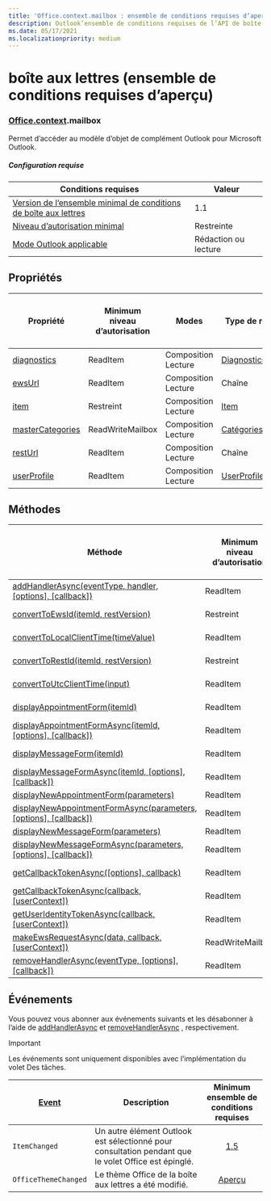 ```yaml
---
title: 'Office.context.mailbox : ensemble de conditions requises d’aperçu'
description: Outlook’ensemble de conditions requises de l’API de boîte aux lettres du modèle objet Mailbox.
ms.date: 05/17/2021
ms.localizationpriority: medium
---
```


# <a name="mailbox-preview-requirement-set"></a>boîte aux lettres (ensemble de conditions requises d’aperçu)

### <a name="officecontextmailbox"></a>[Office](office.md)[.context](office.context.md).mailbox

Permet d’accéder au modèle d’objet de complément Outlook pour Microsoft Outlook.

##### <a name="requirements"></a>Configuration requise

|Conditions requises| Valeur|
|---|---|
|[Version de l’ensemble minimal de conditions de boîte aux lettres](../../requirement-sets/outlook-api-requirement-sets.md)| 1.1|
|[Niveau d’autorisation minimal](../../../outlook/understanding-outlook-add-in-permissions.md)| Restreinte|
|[Mode Outlook applicable](../../../outlook/outlook-add-ins-overview.md#extension-points)| Rédaction ou lecture|

## <a name="properties"></a>Propriétés

| Propriété | Minimum<br>niveau d’autorisation | Modes | Type de retour | Minimum<br>ensemble de conditions requises |
|---|---|---|---|:---:|
| [diagnostics](/javascript/api/outlook/office.mailbox?view=outlook-js-preview&preserve-view=true#outlook-office-mailbox-diagnostics-member) | ReadItem | Composition<br>Lecture | [Diagnostics](/javascript/api/outlook/office.diagnostics?view=outlook-js-preview&preserve-view=true) | [1.1](../requirement-set-1.1/outlook-requirement-set-1.1.md) |
| [ewsUrl](/javascript/api/outlook/office.mailbox?view=outlook-js-preview&preserve-view=true#outlook-office-mailbox-ewsurl-member) | ReadItem | Composition<br>Lecture | Chaîne | [1.1](../requirement-set-1.1/outlook-requirement-set-1.1.md) |
| [item](office.context.mailbox.item.md) | Restreint | Composition<br>Lecture | [Item](/javascript/api/outlook/office.item?view=outlook-js-preview&preserve-view=true) | [1.1](../requirement-set-1.1/outlook-requirement-set-1.1.md) |
| [masterCategories](/javascript/api/outlook/office.mailbox?view=outlook-js-preview&preserve-view=true#outlook-office-mailbox-mastercategories-member) | ReadWriteMailbox | Composition<br>Lecture | [Catégoriesmaître](/javascript/api/outlook/office.mastercategories?view=outlook-js-preview&preserve-view=true) | [1.8](../requirement-set-1.8/outlook-requirement-set-1.8.md) |
| [restUrl](/javascript/api/outlook/office.mailbox?view=outlook-js-preview&preserve-view=true#outlook-office-mailbox-resturl-member) | ReadItem | Composition<br>Lecture | Chaîne | [1.5](../requirement-set-1.5/outlook-requirement-set-1.5.md) |
| [userProfile](/javascript/api/outlook/office.mailbox?view=outlook-js-preview&preserve-view=true#outlook-office-mailbox-userprofile-member) | ReadItem | Composition<br>Lecture | [UserProfile](/javascript/api/outlook/office.userprofile?view=outlook-js-preview&preserve-view=true) | [1.1](../requirement-set-1.1/outlook-requirement-set-1.1.md) |

## <a name="methods"></a>Méthodes

| Méthode | Minimum<br>niveau d’autorisation | Modes | Minimum<br>ensemble de conditions requises |
|---|---|---|:---:|
| [addHandlerAsync(eventType, handler, [options], [callback])](/javascript/api/outlook/office.mailbox?view=outlook-js-preview&preserve-view=true#outlook-office-mailbox-addhandlerasync-member(1)) | ReadItem | Composition<br>Lecture | [1.5](../requirement-set-1.5/outlook-requirement-set-1.5.md) |
| [convertToEwsId(itemId, restVersion)](/javascript/api/outlook/office.mailbox?view=outlook-js-preview&preserve-view=true#outlook-office-mailbox-converttoewsid-member(1)) | Restreint | Composition<br>Lecture | [1.3](../requirement-set-1.3/outlook-requirement-set-1.3.md) |
| [convertToLocalClientTime(timeValue)](/javascript/api/outlook/office.mailbox?view=outlook-js-preview&preserve-view=true#outlook-office-mailbox-converttolocalclienttime-member(1)) | ReadItem | Composition<br>Lecture | [1.1](../requirement-set-1.1/outlook-requirement-set-1.1.md) |
| [convertToRestId(itemId, restVersion)](/javascript/api/outlook/office.mailbox?view=outlook-js-preview&preserve-view=true#outlook-office-mailbox-converttorestid-member(1)) | Restreint | Composition<br>Lire | [1.3](../requirement-set-1.3/outlook-requirement-set-1.3.md) |
| [convertToUtcClientTime(input)](/javascript/api/outlook/office.mailbox?view=outlook-js-preview&preserve-view=true#outlook-office-mailbox-converttoutcclienttime-member(1)) | ReadItem | Composition<br>Lire | [1.1](../requirement-set-1.1/outlook-requirement-set-1.1.md) |
| [displayAppointmentForm(itemId)](/javascript/api/outlook/office.mailbox?view=outlook-js-preview&preserve-view=true#outlook-office-mailbox-displayappointmentform-member(1)) | ReadItem | Composition<br>Lecture | [1.1](../requirement-set-1.1/outlook-requirement-set-1.1.md) |
| [displayAppointmentFormAsync(itemId, [options], [callback])](/javascript/api/outlook/office.mailbox?view=outlook-js-preview&preserve-view=true#outlook-office-mailbox-displayappointmentformasync-member(1)) | ReadItem | Composition<br>Lecture | [1.9](../requirement-set-1.9/outlook-requirement-set-1.9.md) |
| [displayMessageForm(itemId)](/javascript/api/outlook/office.mailbox?view=outlook-js-preview&preserve-view=true#outlook-office-mailbox-displaymessageform-member(1)) | ReadItem | Composition<br>Lecture | [1.1](../requirement-set-1.1/outlook-requirement-set-1.1.md) |
| [displayMessageFormAsync(itemId, [options], [callback])](/javascript/api/outlook/office.mailbox?view=outlook-js-preview&preserve-view=true#outlook-office-mailbox-displaymessageformasync-member(1)) | ReadItem | Composition<br>Lecture | [1.9](../requirement-set-1.9/outlook-requirement-set-1.9.md) |
| [displayNewAppointmentForm(parameters)](/javascript/api/outlook/office.mailbox?view=outlook-js-preview&preserve-view=true#outlook-office-mailbox-displaynewappointmentform-member(1)) | ReadItem | Lecture | [1.1](../requirement-set-1.1/outlook-requirement-set-1.1.md) |
| [displayNewAppointmentFormAsync(parameters, [options], [callback])](/javascript/api/outlook/office.mailbox?view=outlook-js-preview&preserve-view=true#outlook-office-mailbox-displaynewappointmentformasync-member(1)) | ReadItem | Lire | [1.9](../requirement-set-1.9/outlook-requirement-set-1.9.md) |
| [displayNewMessageForm(parameters)](/javascript/api/outlook/office.mailbox?view=outlook-js-preview&preserve-view=true#outlook-office-mailbox-displaynewmessageform-member(1)) | ReadItem | Lire | [1.6](../requirement-set-1.6/outlook-requirement-set-1.6.md) |
| [displayNewMessageFormAsync(parameters, [options], [callback])](/javascript/api/outlook/office.mailbox?view=outlook-js-preview&preserve-view=true#outlook-office-mailbox-displaynewmessageformasync-member(1)) | ReadItem | Lecture | [1.9](../requirement-set-1.9/outlook-requirement-set-1.9.md) |
| [getCallbackTokenAsync([options], callback)](/javascript/api/outlook/office.mailbox?view=outlook-js-preview&preserve-view=true#outlook-office-mailbox-getcallbacktokenasync-member(1)) | ReadItem | Composition<br>Lecture | [1.5](../requirement-set-1.5/outlook-requirement-set-1.5.md) |
| [getCallbackTokenAsync(callback, [userContext])](/javascript/api/outlook/office.mailbox?view=outlook-js-preview&preserve-view=true#outlook-office-mailbox-getcallbacktokenasync-member(2)) | ReadItem | Composition<br>Lecture | [1.3](../requirement-set-1.3/outlook-requirement-set-1.3.md)<br>[1.1](../requirement-set-1.1/outlook-requirement-set-1.1.md) |
| [getUserIdentityTokenAsync(callback, [userContext])](/javascript/api/outlook/office.mailbox?view=outlook-js-preview&preserve-view=true#outlook-office-mailbox-getuseridentitytokenasync-member(1)) | ReadItem | Composition<br>Lecture | [1.1](../requirement-set-1.1/outlook-requirement-set-1.1.md) |
| [makeEwsRequestAsync(data, callback, [userContext])](/javascript/api/outlook/office.mailbox?view=outlook-js-preview&preserve-view=true#outlook-office-mailbox-makeewsrequestasync-member(1)) | ReadWriteMailbox | Composition<br>Lecture | [1.1](../requirement-set-1.1/outlook-requirement-set-1.1.md) |
| [removeHandlerAsync(eventType, [options], [callback])](/javascript/api/outlook/office.mailbox?view=outlook-js-preview&preserve-view=true#outlook-office-mailbox-removehandlerasync-member(1)) | ReadItem | Composition<br>Lecture | [1.5](../requirement-set-1.5/outlook-requirement-set-1.5.md) |

## <a name="events"></a>Événements

Vous pouvez vous abonner aux événements suivants et les désabonner à l’aide de [addHandlerAsync](/javascript/api/outlook/office.mailbox?view=outlook-js-preview&preserve-view=true#outlook-office-mailbox-addhandlerasync-member(1)) et [removeHandlerAsync](/javascript/api/outlook/office.mailbox?view=outlook-js-preview&preserve-view=true#outlook-office-mailbox-removehandlerasync-member(1)) , respectivement.

> [!IMPORTANT]
> Les événements sont uniquement disponibles avec l’implémentation du volet Des tâches.

| [Event](/javascript/api/office/office.eventtype?view=outlook-js-preview&preserve-view=true) | Description | Minimum<br>ensemble de conditions requises |
|---|---|:---:|
|`ItemChanged`| Un autre élément Outlook est sélectionné pour consultation pendant que le volet Office est épinglé. | [1.5](../requirement-set-1.5/outlook-requirement-set-1.5.md) |
|`OfficeThemeChanged`| Le thème Office de la boîte aux lettres a été modifié. | [Aperçu](../preview-requirement-set/outlook-requirement-set-preview.md) |
